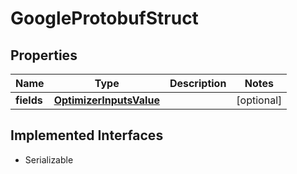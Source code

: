 

# GoogleProtobufStruct


## Properties

Name | Type | Description | Notes
------------ | ------------- | ------------- | -------------
**fields** | [**OptimizerInputsValue**](OptimizerInputsValue.md) |  |  [optional]


## Implemented Interfaces

* Serializable


